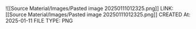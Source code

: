 ![[Source Material/Images/Pasted image 20250111012325.png]]
LINK: [[Source Material/Images/Pasted image 20250111012325.png]]
CREATED At: 2025-01-11
FILE TYPE: PNG

